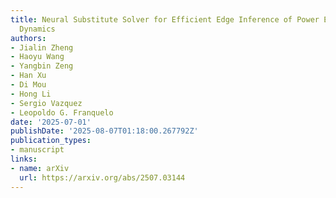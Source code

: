 ```yaml
---
title: Neural Substitute Solver for Efficient Edge Inference of Power Electronic Hybrid
  Dynamics
authors:
- Jialin Zheng
- Haoyu Wang
- Yangbin Zeng
- Han Xu
- Di Mou
- Hong Li
- Sergio Vazquez
- Leopoldo G. Franquelo
date: '2025-07-01'
publishDate: '2025-08-07T01:18:00.267792Z'
publication_types:
- manuscript
links:
- name: arXiv
  url: https://arxiv.org/abs/2507.03144
---
```

